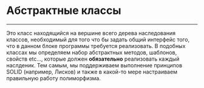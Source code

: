 # Абстрактные классы 
-----
Это класс находящийся на вершине всего дерева наследования классов, необходимый для того что бы задать общий интерфейс того, что в данном блоке программы требуется реализовать. В подобных классах мы определяем набор абстрактных методов, шаблонов, свойств
etc..., которые должен **обязательно** реализовать каждый наслденик. Тем самым, мы поддерживаем выполнение принципов SOLID (например, Лисков) и также в какой-то мере настраиваем правильную работу полиморфизма. 
